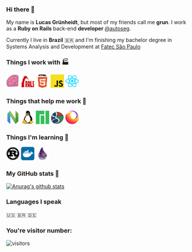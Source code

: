 ### Hi there 👋

My name is **Lucas Grünheidt**, but most of my friends call me **grun**. I work as a **Ruby on Rails** back-end **developer** [@autoseg](https://www.autoseg.com).

Currently I live in **Brazil** :brazil: and I'm finishing my bachelor degree in Systems Analysis and Development at [Fatec São Paulo](https://en.wikipedia.org/wiki/S%C3%A3o_Paulo_State_Technological_College)
### Things I work with :factory:
<img height="36" width="36" src="./icons/ruby.svg"/> <img height="36" width="36" fill='red' src="./icons/rubyonrails.svg"/> <img height="36" width="36" src="./icons/html5.svg"/> <img height="36" width="36" src="./icons/javascript.svg"/> <img height="36" width="36" src="./icons/react.svg"/>


### Things that help me work :trolleybus:

<img height="36" width="36" src="./icons/neovim.svg"/> <img height="36" width="36" src="./icons/linux.svg"/> <img height="36" width="36" src="./icons/manjaro.svg"/> <img height="36" width="36" src="./icons/google.svg"/> <img height="36" width="36" src="./icons/firefoxbrowser.svg"/>

### Things I'm learning :thought_balloon:

<img height="36" width="36" src="./icons/rust.svg"/> <img height="36" width="36" src="./icons/docker.svg"/>
<img height="36" width="36" src="./icons/elixir.svg"/>

### My GitHub stats :game_die:

[![Anurag's github stats](https://github-readme-stats.vercel.app/api?username=grun00&show_icons=true&theme=gruvbox)](https://github.com/anuraghazra/github-readme-stats)

### Languages I speak
:us:
:brazil:
:de:

### You're visitor number:

![visitors](https://visitor-badge.glitch.me/badge?page_id=grun00.grun00)

